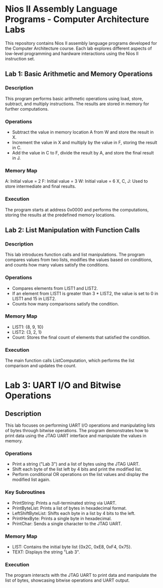# Nios II Assembly Language Programs - Computer Architecture Labs
This repository contains Nios II assembly language programs developed for the Computer Architecture course. Each lab explores different aspects of low-level programming and hardware interactions using the Nios II instruction set.

## Lab 1: Basic Arithmetic and Memory Operations
### Description
This program performs basic arithmetic operations using load, store, subtract, and multiply instructions. The results are stored in memory for further computations.

### Operations
- Subtract the value in memory location A from W and store the result in X.
- Increment the value in X and multiply by the value in F, storing the result in C.
- Add the value in C to F, divide the result by A, and store the final result in J.

### Memory Map
A: Initial value = 2
F: Initial value = 3
W: Initial value = 6
X, C, J: Used to store intermediate and final results.

### Execution
The program starts at address 0x0000 and performs the computations, storing the results at the predefined memory locations.



## Lab 2: List Manipulation with Function Calls
### Description
This lab introduces function calls and list manipulations. The program compares values from two lists, modifies the values based on conditions, and counts how many values satisfy the conditions.

### Operations
- Compares elements from LIST1 and LIST2.
- If an element from LIST1 is greater than 3 * LIST2, the value is set to 0 in LIST1 and 15 in LIST2.
- Counts how many comparisons satisfy the condition.

### Memory Map
- LIST1: {8, 9, 10}
- LIST2: {3, 2, 1}
- Count: Stores the final count of elements that satisfied the condition.

### Execution
The main function calls ListComputation, which performs the list comparison and updates the count.



# Lab 3: UART I/O and Bitwise Operations
## Description
This lab focuses on performing UART I/O operations and manipulating lists of bytes through bitwise operations. The program demonstrates how to print data using the JTAG UART interface and manipulate the values in memory.

### Operations
- Print a string ("Lab 3") and a list of bytes using the JTAG UART.
- Shift each byte of the list left by 4 bits and print the modified list.
- Perform conditional OR operations on the list values and display the modified list again.

### Key Subroutines
- PrintString: Prints a null-terminated string via UART.
- PrintByteList: Prints a list of bytes in hexadecimal format.
- LeftShiftByteList: Shifts each byte in a list by 4 bits to the left.
- PrintHexByte: Prints a single byte in hexadecimal.
- PrintChar: Sends a single character to the JTAG UART.

### Memory Map
- LIST: Contains the initial byte list {0x2C, 0xE8, 0xF4, 0x75}.
- TEXT: Displays the string "Lab 3".

### Execution
The program interacts with the JTAG UART to print data and manipulate the list of bytes, showcasing bitwise operations and UART output.

